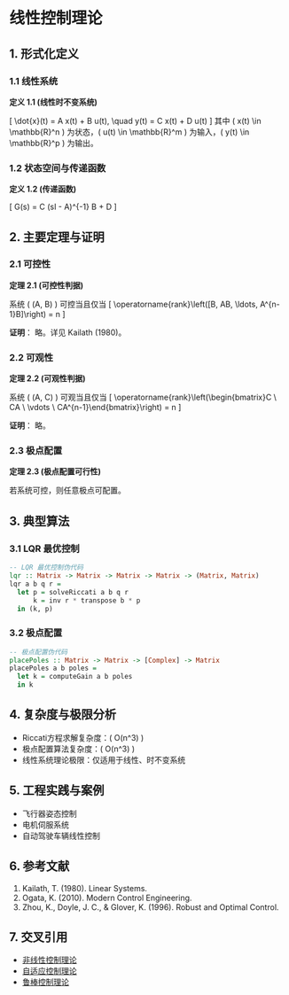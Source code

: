 # 线性控制理论

## 1. 形式化定义

### 1.1 线性系统

**定义 1.1 (线性时不变系统)**

\[
\dot{x}(t) = A x(t) + B u(t), \quad y(t) = C x(t) + D u(t)
\]
其中 \( x(t) \in \mathbb{R}^n \) 为状态，\( u(t) \in \mathbb{R}^m \) 为输入，\( y(t) \in \mathbb{R}^p \) 为输出。

### 1.2 状态空间与传递函数

**定义 1.2 (传递函数)**

\[
G(s) = C (sI - A)^{-1} B + D
\]

## 2. 主要定理与证明

### 2.1 可控性

**定理 2.1 (可控性判据)**

系统 \( (A, B) \) 可控当且仅当
\[
\operatorname{rank}\left([B, AB, \ldots, A^{n-1}B]\right) = n
\]

**证明**：
略。详见 Kailath (1980)。

### 2.2 可观性

**定理 2.2 (可观性判据)**

系统 \( (A, C) \) 可观当且仅当
\[
\operatorname{rank}\left(\begin{bmatrix}C \\ CA \\ \vdots \\ CA^{n-1}\end{bmatrix}\right) = n
\]

**证明**：
略。

### 2.3 极点配置

**定理 2.3 (极点配置可行性)**

若系统可控，则任意极点可配置。

## 3. 典型算法

### 3.1 LQR 最优控制

```haskell
-- LQR 最优控制伪代码
lqr :: Matrix -> Matrix -> Matrix -> Matrix -> (Matrix, Matrix)
lqr a b q r =
  let p = solveRiccati a b q r
      k = inv r * transpose b * p
  in (k, p)
```

### 3.2 极点配置

```haskell
-- 极点配置伪代码
placePoles :: Matrix -> Matrix -> [Complex] -> Matrix
placePoles a b poles =
  let k = computeGain a b poles
  in k
```

## 4. 复杂度与极限分析

- Riccati方程求解复杂度：\( O(n^3) \)
- 极点配置算法复杂度：\( O(n^3) \)
- 线性系统理论极限：仅适用于线性、时不变系统

## 5. 工程实践与案例

- 飞行器姿态控制
- 电机伺服系统
- 自动驾驶车辆线性控制

## 6. 参考文献

1. Kailath, T. (1980). Linear Systems.
2. Ogata, K. (2010). Modern Control Engineering.
3. Zhou, K., Doyle, J. C., & Glover, K. (1996). Robust and Optimal Control.

## 7. 交叉引用

- [非线性控制理论](./02_Nonlinear_Control_Theory.md)
- [自适应控制理论](./03_Adaptive_Control_Theory.md)
- [鲁棒控制理论](./04_Robust_Control_Theory.md) 